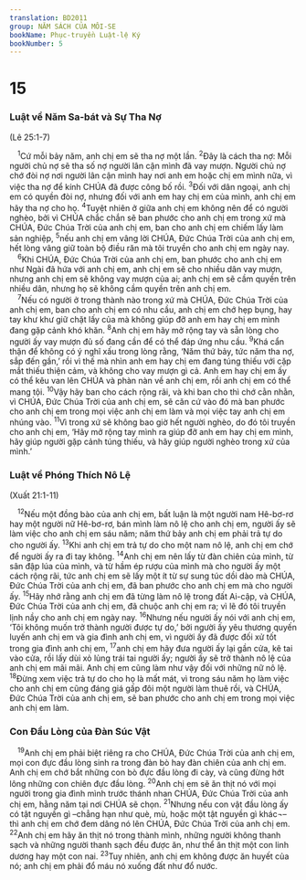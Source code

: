 ```yaml
---
translation: BD2011
group: NĂM SÁCH CỦA MÔI-SE
bookName: Phục-truyền Luật-lệ Ký 
bookNumber: 5
---
```


<div class="title"><h1>15</h1><h3>Luật về Năm Sa-bát và Sự Tha Nợ</h3><p>(Lê 25:1-7)</p></div>
<span class="verse phu_15_1"> <sup>1</sup>Cứ mỗi bảy năm, anh chị em sẽ tha nợ một lần. </span>
<span class="verse phu_15_2"><sup>2</sup>Ðây là cách tha nợ: Mỗi người chủ nợ sẽ tha số nợ người lân cận mình đã vay mượn. Người chủ nợ chớ đòi nợ nơi người lân cận mình hay nơi anh em hoặc chị em mình nữa, vì việc tha nợ để kính CHÚA đã được công bố rồi. </span>
<span class="verse phu_15_3"><sup>3</sup>Ðối với dân ngoại, anh chị em có quyền đòi nợ, nhưng đối với anh em hay chị em của mình, anh chị em hãy tha nợ cho họ. </span>
<span class="verse phu_15_4"><sup>4</sup>Tuyệt nhiên ở giữa anh chị em không nên để có người nghèo, bởi vì CHÚA chắc chắn sẽ ban phước cho anh chị em trong xứ mà CHÚA, Ðức Chúa Trời của anh chị em, ban cho anh chị em chiếm lấy làm sản nghiệp, </span>
<span class="verse phu_15_5"><sup>5</sup>nếu anh chị em vâng lời CHÚA, Ðức Chúa Trời của anh chị em, hết lòng vâng giữ toàn bộ điều răn mà tôi truyền cho anh chị em ngày nay.<br/></span>
<span class="verse phu_15_6"> <sup>6</sup>Khi CHÚA, Ðức Chúa Trời của anh chị em, ban phước cho anh chị em như Ngài đã hứa với anh chị em, anh chị em sẽ cho nhiều dân vay mượn, nhưng anh chị em sẽ không vay mượn của ai; anh chị em sẽ cầm quyền trên nhiều dân, nhưng họ sẽ không cầm quyền trên anh chị em.<br/></span>
<span class="verse phu_15_7"> <sup>7</sup>Nếu có người ở trong thành nào trong xứ mà CHÚA, Ðức Chúa Trời của anh chị em, ban cho anh chị em có nhu cầu, anh chị em chớ hẹp bụng, hay tay khư khư giữ chặt lấy của mà không giúp đỡ anh em hay chị em mình đang gặp cảnh khó khăn. </span>
<span class="verse phu_15_8"><sup>8</sup>Anh chị em hãy mở rộng tay và sẵn lòng cho người ấy vay mượn đủ số đang cần để có thể đáp ứng nhu cầu. </span>
<span class="verse phu_15_9"><sup>9</sup>Khá cẩn thận để không có ý nghĩ xấu trong lòng rằng, ‘Năm thứ bảy, tức năm tha nợ, sắp đến gần,’ rồi vì thế mà nhìn anh em hay chị em đang túng thiếu với cặp mắt thiếu thiện cảm, và không cho vay mượn gì cả. Anh em hay chị em ấy có thể kêu van lên CHÚA và phàn nàn về anh chị em, rồi anh chị em có thể mang tội. </span>
<span class="verse phu_15_10"><sup>10</sup>Vậy hãy ban cho cách rộng rãi, và khi ban cho thì chớ cằn nhằn, vì CHÚA, Ðức Chúa Trời của anh chị em, sẽ căn cứ vào đó mà ban phước cho anh chị em trong mọi việc anh chị em làm và mọi việc tay anh chị em nhúng vào. </span>
<span class="verse phu_15_11"><sup>11</sup>Vì trong xứ sẽ không bao giờ hết người nghèo, do đó tôi truyền cho anh chị em, ‘Hãy mở rộng tay mình ra giúp đỡ anh em hay chị em mình, hãy giúp người gặp cảnh túng thiếu, và hãy giúp người nghèo trong xứ của mình.’<br/></span>
<div class="title"><h3>Luật về Phóng Thích Nô Lệ</h3><p>(Xuất 21:1-11)</p></div>
<span class="verse phu_15_12"> <sup>12</sup>Nếu một đồng bào của anh chị em, bất luận là một người nam Hê-bơ-rơ hay một người nữ Hê-bơ-rơ, bán mình làm nô lệ cho anh chị em, người ấy sẽ làm việc cho anh chị em sáu năm; năm thứ bảy anh chị em phải trả tự do cho người ấy. </span>
<span class="verse phu_15_13"><sup>13</sup>Khi anh chị em trả tự do cho một nam nô lệ, anh chị em chớ để người ấy ra đi tay không. </span>
<span class="verse phu_15_14"><sup>14</sup>Anh chị em nên lấy từ đàn chiên của mình, từ sân đập lúa của mình, và từ hầm ép rượu của mình mà cho người ấy một cách rộng rãi, tức anh chị em sẽ lấy một ít từ sự sung túc dồi dào mà CHÚA, Ðức Chúa Trời của anh chị em, đã ban phước cho anh chị em mà cho người ấy. </span>
<span class="verse phu_15_15"><sup>15</sup>Hãy nhớ rằng anh chị em đã từng làm nô lệ trong đất Ai-cập, và CHÚA, Ðức Chúa Trời của anh chị em, đã chuộc anh chị em ra; vì lẽ đó tôi truyền lịnh nầy cho anh chị em ngày nay. </span>
<span class="verse phu_15_16"><sup>16</sup>Nhưng nếu người ấy nói với anh chị em, ‘Tôi không muốn trở thành người được tự do,’ bởi người ấy yêu thương quyến luyến anh chị em và gia đình anh chị em, vì người ấy đã được đối xử tốt trong gia đình anh chị em, </span>
<span class="verse phu_15_17"><sup>17</sup>anh chị em hãy đưa người ấy lại gần cửa, kê tai vào cửa, rồi lấy dùi xỏ lủng trái tai người ấy; người ấy sẽ trở thành nô lệ của anh chị em mãi mãi. Anh chị em cũng làm như vậy đối với những nữ nô lệ. </span>
<span class="verse phu_15_18"><sup>18</sup>Ðừng xem việc trả tự do cho họ là mất mát, vì trong sáu năm họ làm việc cho anh chị em cũng đáng giá gấp đôi một người làm thuê rồi, và CHÚA, Ðức Chúa Trời của anh chị em, sẽ ban phước cho anh chị em trong mọi việc anh chị em làm.<br/></span>
<div class="title"><h3>Con Ðầu Lòng của Ðàn Súc Vật</h3></div>
<span class="verse phu_15_19"> <sup>19</sup>Anh chị em phải biệt riêng ra cho CHÚA, Ðức Chúa Trời của anh chị em, mọi con đực đầu lòng sinh ra trong đàn bò hay đàn chiên của anh chị em. Anh chị em chớ bắt những con bò đực đầu lòng đi cày, và cũng đừng hớt lông những con chiên đực đầu lòng. </span>
<span class="verse phu_15_20"><sup>20</sup>Anh chị em sẽ ăn thịt nó với mọi người trong gia đình mình trước thánh nhan CHÚA, Ðức Chúa Trời của anh chị em, hằng năm tại nơi CHÚA sẽ chọn. </span>
<span class="verse phu_15_21"><sup>21</sup>Nhưng nếu con vật đầu lòng ấy có tật nguyền gì –chẳng hạn như què, mù, hoặc một tật nguyền gì khác¬– thì anh chị em chớ đem dâng nó lên CHÚA, Ðức Chúa Trời của anh chị em. </span>
<span class="verse phu_15_22"><sup>22</sup>Anh chị em hãy ăn thịt nó trong thành mình, những người không thanh sạch và những người thanh sạch đều được ăn, như thể ăn thịt một con linh dương hay một con nai. </span>
<span class="verse phu_15_23"><sup>23</sup>Tuy nhiên, anh chị em không được ăn huyết của nó; anh chị em phải đổ máu nó xuống đất như đổ nước.<br/></span>
